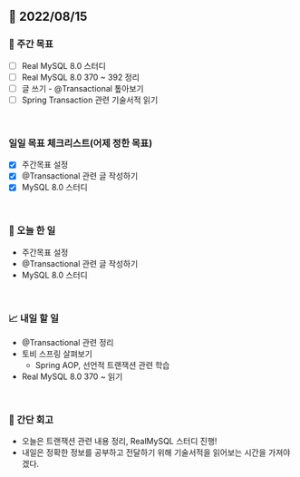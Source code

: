 ## 📅 2022/08/15


### 👏 주간 목표

- [ ] Real MySQL 8.0 스터디
- [ ] Real MySQL 8.0 370 ~ 392 정리
- [ ] 글 쓰기 - @Transactional 톺아보기
- [ ] Spring Transaction 관련 기술서적 읽기

<br/>

### 일일 목표 체크리스트(어제 정한 목표)

- [x] 주간목표 설정
- [x] @Transactional 관련 글 작성하기
- [x] MySQL 8.0 스터디

<br/>

### 💯 오늘 한 일

- 주간목표 설정
- @Transactional 관련 글 작성하기
- MySQL 8.0 스터디

<br/>

### 📈 내일 할 일

- @Transactional 관련 정리
- 토비 스프링 살펴보기
  - Spring AOP, 선언적 트랜잭션 관련 학습
- Real MySQL 8.0 370 ~ 읽기

<br/>

### 🤔 간단 회고
 
- 오늘은 트랜잭션 관련 내용 정리, RealMySQL 스터디 진행!
- 내일은 정확한 정보를 공부하고 전달하기 위해 기술서적을 읽어보는 시간을 가져야겠다.
